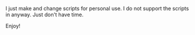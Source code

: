 I just make and change scripts for personal use. I do not support the scripts in anyway. Just don't have time.

Enjoy!
